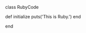 <!-- >>>>>> BEGIN GENERATED FILE (include): SOURCE test/include/templates/deeply_nested_markdown.md -->
<!-- >>>>>> BEGIN INCLUDED FILE (markdown): SOURCE test/include/includes/deeply_nested.md -->
<!-- >>>>>> BEGIN INCLUDED FILE (markdown): SOURCE test/include/includes/nested.md -->
<!-- >>>>>> BEGIN INCLUDED FILE (markdown): SOURCE test/include/includes/ruby.rb -->
class RubyCode

  def initialize
    puts('This is Ruby.')
  end

end
<!-- <<<<<< END INCLUDED FILE (markdown): SOURCE test/include/includes/ruby.rb -->
<!-- <<<<<< END INCLUDED FILE (markdown): SOURCE test/include/includes/nested.md -->
<!-- <<<<<< END INCLUDED FILE (markdown): SOURCE test/include/includes/deeply_nested.md -->
<!-- <<<<<< END GENERATED FILE (include): SOURCE test/include/templates/deeply_nested_markdown.md -->
